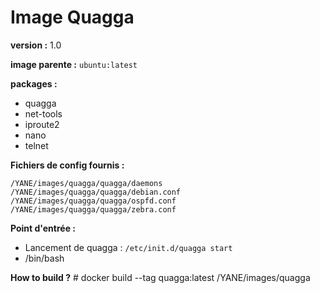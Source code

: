 Image Quagga
============

**version :** 1.0

**image parente :** `ubuntu:latest`

**packages :**
* quagga
* net-tools
* iproute2
* nano
* telnet

**Fichiers de config fournis :**
```
/YANE/images/quagga/quagga/daemons
/YANE/images/quagga/quagga/debian.conf
/YANE/images/quagga/quagga/ospfd.conf
/YANE/images/quagga/quagga/zebra.conf
```

**Point d'entrée :**
* Lancement de quagga : `/etc/init.d/quagga start`
* /bin/bash

**How to build ?**
    # docker build --tag quagga:latest /YANE/images/quagga
